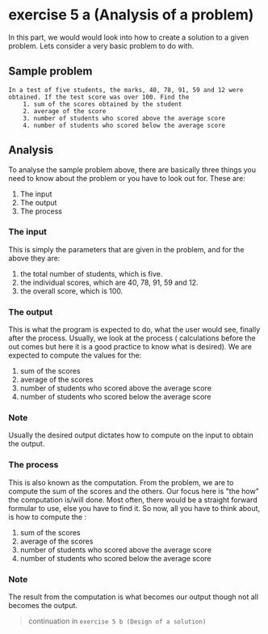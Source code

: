 # exercise 5 a (Analysis of a problem)
In this part, we would would look into how to create a solution to a given problem. Lets consider a very basic problem to do with.

## Sample problem
```
In a test of five students, the marks, 40, 78, 91, 59 and 12 were obtained. If the test score was over 100. Find the
    1. sum of the scores obtained by the student
    2. average of the score
    3. number of students who scored above the average score
    4. number of students who scored below the average score
```

## Analysis
To analyse the sample problem above, there are basically three things you need to know about the problem or you have to look out for. These are:
1. The input
1. The output
1. The process

### The input
This is simply the parameters that are given in the problem, and for the above they are:
1. the total number of students, which is five.
1. the individual scores, which are 40, 78, 91, 59 and 12.
1. the overall score, which is 100.

### The output
This is what the program is expected to do, what the user would see, finally after the process. Usually, we look at the process ( calculations before the out comes but here it is a good practice to know what is desired). We are expected to compute the values for the:
1. sum of the scores
2. average of the scores
3. number of students who scored above the average score
4. number of students who scored below the average score

### Note
Usually the desired output dictates how to compute on the input to obtain the output.

### The process
This is also known as the computation. From the problem, we are to compute the sum of the scores and the others. Our focus here is "the how" the computation is/will done. Most often, there would be a straight forward formular to use, else you have to find it. So now, all you have to think about, is how to compute the :
1. sum of the scores
2. average of the scores
3. number of students who scored above the average score
4. number of students who scored below the average score

### Note
The result from the computation is what becomes our output though not all becomes the output.

> continuation in `exercise 5 b (Design of a solution)`
